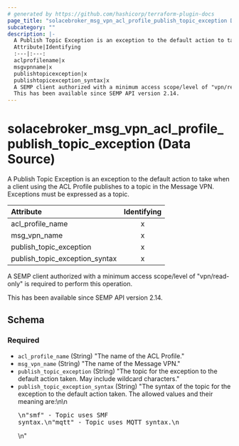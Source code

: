 ```yaml
---
# generated by https://github.com/hashicorp/terraform-plugin-docs
page_title: "solacebroker_msg_vpn_acl_profile_publish_topic_exception Data Source - solacebroker"
subcategory: ""
description: |-
  A Publish Topic Exception is an exception to the default action to take when a client using the ACL Profile publishes to a topic in the Message VPN. Exceptions must be expressed as a topic.
  Attribute|Identifying
  :---|:---:
  aclprofilename|x
  msgvpnname|x
  publishtopicexception|x
  publishtopicexception_syntax|x
  A SEMP client authorized with a minimum access scope/level of "vpn/read-only" is required to perform this operation.
  This has been available since SEMP API version 2.14.
---
```


# solacebroker_msg_vpn_acl_profile_publish_topic_exception (Data Source)

A Publish Topic Exception is an exception to the default action to take when a client using the ACL Profile publishes to a topic in the Message VPN. Exceptions must be expressed as a topic.


Attribute|Identifying
:---|:---:
acl_profile_name|x
msg_vpn_name|x
publish_topic_exception|x
publish_topic_exception_syntax|x



A SEMP client authorized with a minimum access scope/level of "vpn/read-only" is required to perform this operation.

This has been available since SEMP API version 2.14.



<!-- schema generated by tfplugindocs -->
## Schema

### Required

- `acl_profile_name` (String) "The name of the ACL Profile."
- `msg_vpn_name` (String) "The name of the Message VPN."
- `publish_topic_exception` (String) "The topic for the exception to the default action taken. May include wildcard characters."
- `publish_topic_exception_syntax` (String) "The syntax of the topic for the exception to the default action taken. The allowed values and their meaning are:\n\n<pre>\n\"smf\" - Topic uses SMF syntax.\n\"mqtt\" - Topic uses MQTT syntax.\n</pre>\n"
